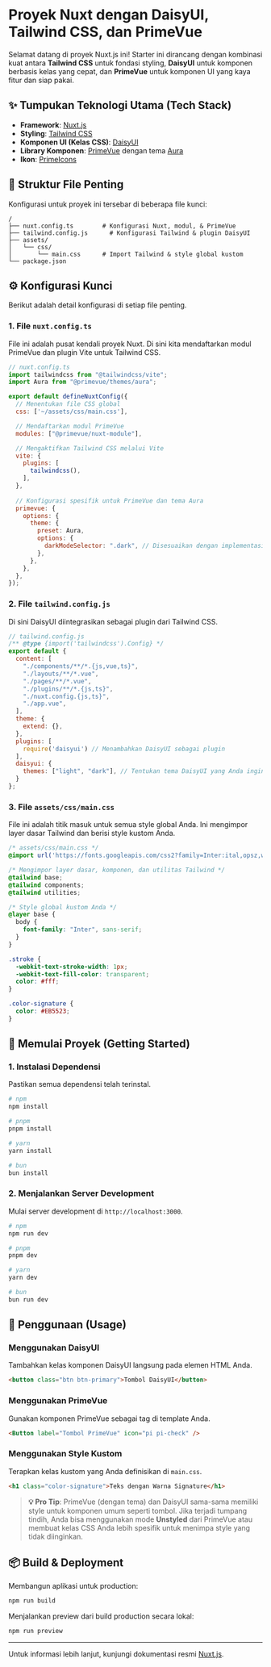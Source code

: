 # Proyek Nuxt dengan DaisyUI, Tailwind CSS, dan PrimeVue 

Selamat datang di proyek Nuxt.js ini\! Starter ini dirancang dengan kombinasi kuat antara **Tailwind CSS** untuk fondasi styling, **DaisyUI** untuk komponen berbasis kelas yang cepat, dan **PrimeVue** untuk komponen UI yang kaya fitur dan siap pakai.

[](https://nuxt.com)
[](https://daisyui.com)
[](https://primevue.org/)
[](https://tailwindcss.com/)

## ✨ Tumpukan Teknologi Utama (Tech Stack)

  * **Framework**: [Nuxt.js](https://nuxt.com)
  * **Styling**: [Tailwind CSS](https://tailwindcss.com/)
  * **Komponen UI (Kelas CSS)**: [DaisyUI](https://daisyui.com/)
  * **Library Komponen**: [PrimeVue](https://primevue.org/) dengan tema [Aura](https://primevue.org/aura/)
  * **Ikon**: [PrimeIcons](https://primevue.org/icons/)

## 📁 Struktur File Penting

Konfigurasi untuk proyek ini tersebar di beberapa file kunci:

```
/
├── nuxt.config.ts        # Konfigurasi Nuxt, modul, & PrimeVue
├── tailwind.config.js      # Konfigurasi Tailwind & plugin DaisyUI
├── assets/
│   └── css/
│       └── main.css      # Import Tailwind & style global kustom
└── package.json
```

## ⚙️ Konfigurasi Kunci

Berikut adalah detail konfigurasi di setiap file penting.

### 1\. File `nuxt.config.ts`

File ini adalah pusat kendali proyek Nuxt. Di sini kita mendaftarkan modul PrimeVue dan plugin Vite untuk Tailwind CSS.

```javascript
// nuxt.config.ts
import tailwindcss from "@tailwindcss/vite";
import Aura from "@primevue/themes/aura";

export default defineNuxtConfig({
  // Menentukan file CSS global
  css: ['~/assets/css/main.css'],

  // Mendaftarkan modul PrimeVue
  modules: ["@primevue/nuxt-module"],

  // Mengaktifkan Tailwind CSS melalui Vite
  vite: {
    plugins: [
      tailwindcss(),
    ],
  },
  
  // Konfigurasi spesifik untuk PrimeVue dan tema Aura
  primevue: {
    options: {
      theme: {
        preset: Aura,
        options: {
          darkModeSelector: ".dark", // Disesuaikan dengan implementasi dark mode Anda
        },
      },
    },
  },
});
```

### 2\. File `tailwind.config.js`

Di sini DaisyUI diintegrasikan sebagai plugin dari Tailwind CSS.

```javascript
// tailwind.config.js
/** @type {import('tailwindcss').Config} */
export default {
  content: [
    "./components/**/*.{js,vue,ts}",
    "./layouts/**/*.vue",
    "./pages/**/*.vue",
    "./plugins/**/*.{js,ts}",
    "./nuxt.config.{js,ts}",
    "./app.vue",
  ],
  theme: {
    extend: {},
  },
  plugins: [
    require('daisyui') // Menambahkan DaisyUI sebagai plugin
  ],
  daisyui: {
    themes: ["light", "dark"], // Tentukan tema DaisyUI yang Anda inginkan
  }
};
```

### 3\. File `assets/css/main.css`

File ini adalah titik masuk untuk semua style global Anda. Ini mengimpor layer dasar Tailwind dan berisi style kustom Anda.

```css
/* assets/css/main.css */
@import url('https://fonts.googleapis.com/css2?family=Inter:ital,opsz,wght@0,14..32,100..900;1,14..32,100..900&display=swap');

/* Mengimpor layer dasar, komponen, dan utilitas Tailwind */
@tailwind base;
@tailwind components;
@tailwind utilities;

/* Style global kustom Anda */
@layer base {
  body {
    font-family: "Inter", sans-serif;
  }
}

.stroke {
  -webkit-text-stroke-width: 1px;
  -webkit-text-fill-color: transparent;
  color: #fff;
}

.color-signature {
  color: #EB5523;
}
```

## 🚀 Memulai Proyek (Getting Started)

### 1\. Instalasi Dependensi

Pastikan semua dependensi telah terinstal.

```bash
# npm
npm install

# pnpm
pnpm install

# yarn
yarn install

# bun
bun install
```

### 2\. Menjalankan Server Development

Mulai server development di `http://localhost:3000`.

```bash
# npm
npm run dev

# pnpm
pnpm dev

# yarn
yarn dev

# bun
bun run dev
```

## 🎨 Penggunaan (Usage)

### Menggunakan DaisyUI

Tambahkan kelas komponen DaisyUI langsung pada elemen HTML Anda.

```html
<button class="btn btn-primary">Tombol DaisyUI</button>
```

### Menggunakan PrimeVue

Gunakan komponen PrimeVue sebagai tag di template Anda.

```html
<Button label="Tombol PrimeVue" icon="pi pi-check" />
```

### Menggunakan Style Kustom

Terapkan kelas kustom yang Anda definisikan di `main.css`.

```html
<h1 class="color-signature">Teks dengan Warna Signature</h1>
```

> **💡 Pro Tip**: PrimeVue (dengan tema) dan DaisyUI sama-sama memiliki style untuk komponen umum seperti tombol. Jika terjadi tumpang tindih, Anda bisa menggunakan mode **Unstyled** dari PrimeVue atau membuat kelas CSS Anda lebih spesifik untuk menimpa style yang tidak diinginkan.

## 📦 Build & Deployment

Membangun aplikasi untuk production:

```bash
npm run build
```

Menjalankan preview dari build production secara lokal:

```bash
npm run preview
```

-----

Untuk informasi lebih lanjut, kunjungi dokumentasi resmi [Nuxt.js](https://nuxt.com/docs/getting-started/introduction).